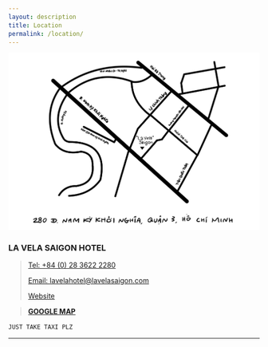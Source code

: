 ```yaml
---
layout: description
title: Location
permalink: /location/
---
```


![map](mapimage.jpeg)

### LA VELA SAIGON HOTEL

> [Tel: +84 (0) 28 3622 2280](tel:+8402836222280)
> 
> [Email: lavelahotel@lavelasaigon.com](mailto:lavelahotel@lavelasaigon.com)
>
> [Website](https://lavelasaigon.com/)

> [**GOOGLE MAP**](https://www.google.com/maps/embed?pb=!1m18!1m12!1m3!1d3919.2953513579846!2d106.68328211457187!3d10.788676061918153!2m3!1f0!2f0!3f0!3m2!1i1024!2i768!4f13.1!3m3!1m2!1s0x31752f2d1f5cd9e7%3A0xd2284b6940329fcf!2sLa%20Vela%20Saigon%20Hotel!5e0!3m2!1svi!2s!4v1668268618813!5m2!1svi!2s)


```js
JUST TAKE TAXI PLZ
```
* * *

